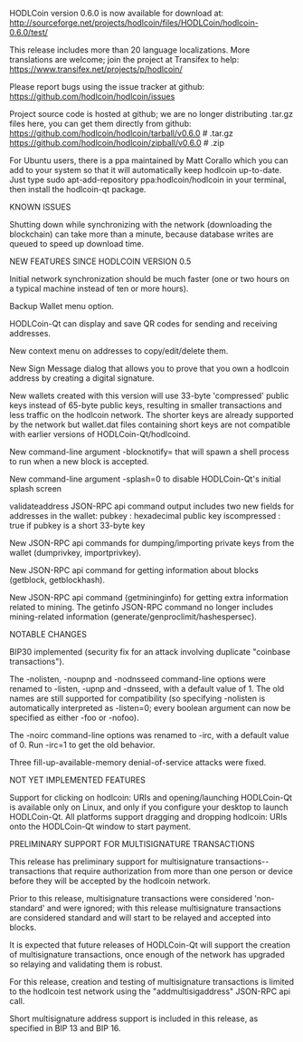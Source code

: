 HODLCoin version 0.6.0 is now available for download at:
http://sourceforge.net/projects/hodlcoin/files/HODLCoin/hodlcoin-0.6.0/test/

This release includes more than 20 language localizations.
More translations are welcome; join the
project at Transifex to help:
https://www.transifex.net/projects/p/hodlcoin/

Please report bugs using the issue tracker at github:
https://github.com/hodlcoin/hodlcoin/issues

Project source code is hosted at github; we are no longer
distributing .tar.gz files here, you can get them
directly from github:
https://github.com/hodlcoin/hodlcoin/tarball/v0.6.0  # .tar.gz
https://github.com/hodlcoin/hodlcoin/zipball/v0.6.0  # .zip

For Ubuntu users, there is a ppa maintained by Matt Corallo which
you can add to your system so that it will automatically keep
hodlcoin up-to-date.  Just type
sudo apt-add-repository ppa:hodlcoin/hodlcoin
in your terminal, then install the hodlcoin-qt package.


KNOWN ISSUES

Shutting down while synchronizing with the network
(downloading the blockchain) can take more than a minute,
because database writes are queued to speed up download
time.


NEW FEATURES SINCE HODLCOIN VERSION 0.5

Initial network synchronization should be much faster
(one or two hours on a typical machine instead of ten or more
hours).

Backup Wallet menu option.

HODLCoin-Qt can display and save QR codes for sending
and receiving addresses.

New context menu on addresses to copy/edit/delete them.

New Sign Message dialog that allows you to prove that you
own a hodlcoin address by creating a digital
signature.

New wallets created with this version will
use 33-byte 'compressed' public keys instead of
65-byte public keys, resulting in smaller
transactions and less traffic on the hodlcoin
network. The shorter keys are already supported
by the network but wallet.dat files containing
short keys are not compatible with earlier
versions of HODLCoin-Qt/hodlcoind.

New command-line argument -blocknotify=<command>
that will spawn a shell process to run <command> 
when a new block is accepted.

New command-line argument -splash=0 to disable
HODLCoin-Qt's initial splash screen

validateaddress JSON-RPC api command output includes
two new fields for addresses in the wallet:
pubkey : hexadecimal public key
iscompressed : true if pubkey is a short 33-byte key

New JSON-RPC api commands for dumping/importing
private keys from the wallet (dumprivkey, importprivkey).

New JSON-RPC api command for getting information about
blocks (getblock, getblockhash).

New JSON-RPC api command (getmininginfo) for getting
extra information related to mining. The getinfo
JSON-RPC command no longer includes mining-related
information (generate/genproclimit/hashespersec).



NOTABLE CHANGES

BIP30 implemented (security fix for an attack involving
duplicate "coinbase transactions").

The -nolisten, -noupnp and -nodnsseed command-line
options were renamed to -listen, -upnp and -dnsseed,
with a default value of 1. The old names are still
supported for compatibility (so specifying -nolisten
is automatically interpreted as -listen=0; every
boolean argument can now be specified as either
-foo or -nofoo).

The -noirc command-line options was renamed to
-irc, with a default value of 0. Run -irc=1 to
get the old behavior.

Three fill-up-available-memory denial-of-service
attacks were fixed.


NOT YET IMPLEMENTED FEATURES

Support for clicking on hodlcoin: URIs and
opening/launching HODLCoin-Qt is available only on Linux,
and only if you configure your desktop to launch
HODLCoin-Qt. All platforms support dragging and dropping
hodlcoin: URIs onto the HODLCoin-Qt window to start
payment.


PRELIMINARY SUPPORT FOR MULTISIGNATURE TRANSACTIONS

This release has preliminary support for multisignature
transactions-- transactions that require authorization
from more than one person or device before they
will be accepted by the hodlcoin network.

Prior to this release, multisignature transactions
were considered 'non-standard' and were ignored;
with this release multisignature transactions are
considered standard and will start to be relayed
and accepted into blocks.

It is expected that future releases of HODLCoin-Qt
will support the creation of multisignature transactions,
once enough of the network has upgraded so relaying
and validating them is robust.

For this release, creation and testing of multisignature
transactions is limited to the hodlcoin test network using
the "addmultisigaddress" JSON-RPC api call.

Short multisignature address support is included in this
release, as specified in BIP 13 and BIP 16.
